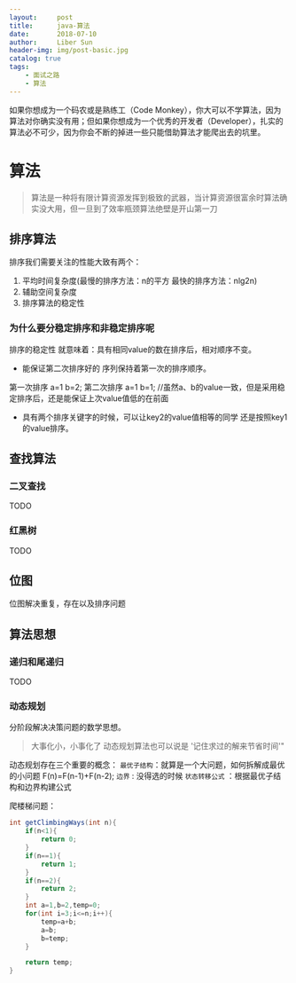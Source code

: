 ```yaml
---
layout:     post
title:      java-算法
date:       2018-07-10
author:     Liber Sun
header-img: img/post-basic.jpg
catalog: true
tags:
    - 面试之路
    - 算法
---
```


如果你想成为一个码农或是熟练工（Code Monkey），你大可以不学算法，因为算法对你确实没有用；但如果你想成为一个优秀的开发者（Developer），扎实的算法必不可少，因为你会不断的掉进一些只能借助算法才能爬出去的坑里。

# 算法

>算法是一种将有限计算资源发挥到极致的武器，当计算资源很富余时算法确实没大用，但一旦到了效率瓶颈算法绝壁是开山第一刀

## 排序算法

排序我们需要关注的性能大致有两个：

1. 平均时间复杂度(最慢的排序方法：n的平方 最快的排序方法：nlg2n)
2. 辅助空间复杂度
3. 排序算法的稳定性

### 为什么要分稳定排序和非稳定排序呢

排序的稳定性 就意味着：具有相同value的数在排序后，相对顺序不变。

- 能保证第二次排序好的 序列保持着第一次的排序顺序。 

第一次排序  a=1 b=2;
第二次排序  a=1 b=1; //虽然a、b的value一致，但是采用稳定排序后，还是能保证上次value值低的在前面

- 具有两个排序关键字的时候，可以让key2的value值相等的同学 还是按照key1的value排序。

## 查找算法

### 二叉查找

TODO

### 红黑树

TODO

## 位图

位图解决重复，存在以及排序问题

## 算法思想

### 递归和尾递归

TODO

### 动态规划

分阶段解决决策问题的数学思想。
>大事化小，小事化了
>动态规划算法也可以说是 '记住求过的解来节省时间'"

动态规划存在三个重要的概念：
`最优子结构`：就算是一个大问题，如何拆解成最优的小问题 F(n)=F(n-1)+F(n-2);
`边界`      : 没得选的时候
`状态转移公式` ：根据最优子结构和边界构建公式

爬楼梯问题：

```java
int getClimbingWays(int n){
    if(n<1){
        return 0;
    }
    if(n==1){
        return 1;
    }
    if(n==2){
        return 2;
    }
    int a=1,b=2,temp=0;
    for(int i=3;i<=n;i++){
        temp=a+b;
        a=b;
        b=temp;
    }

    return temp;
}
```